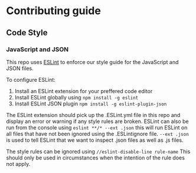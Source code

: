 # Contributing guide

## Code Style
### JavaScript and JSON
This repo uses [ESLint](http://eslint.org/) to enforce our style guide for the JavaScript and JSON files.

To configure ESLint:
1. Install an ESLint extension for your preffered code editor
2. Install ESLint globally using `npm install -g eslint`
3. Install ESLint JSON plugin `npm install -g eslint-plugin-json`

The ESLint extension should pick up the .ESLint.yml file in this repo and display an error or warning if any style rules are broken.
ESLint can also be run from the console using `eslint **/* --ext .json` this will run ESLint on all files that have not been ignored using the .ESLintignore file.
`--ext .json` is used to tell ESLint that we want to inspect .json files as well as .js files.

The style rules can be ignored using `//eslint-disable-line rule-name`
This should only be used in circumstances when the intention of the rule does not apply.